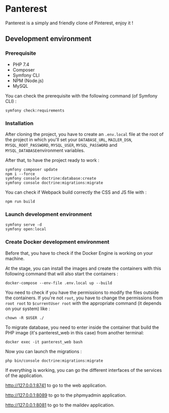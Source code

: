 # Panterest

Panterest is a simply and friendly clone of Pinterest, enjoy it ! 

## Development environment

### Prerequisite

* PHP 7.4
* Composer
* Symfony CLI
* NPM (Node.js)
* MySQL

You can check the prerequisite with the following command (of Symfony CLI) :

```Terminal
symfony check:requirements
```

### Installation

After cloning the project, you have to create an `.env.local` file at the root
of the project in which you'll set your `DATABASE_URL`, `MAILER_DSN`, `MYSQL_ROOT_PASSWORD`, 
`MYSQL_USER`, `MYSQL_PASSWORD` and `MYSQL_DATABASE`environment variables.

After that, to have the project ready to work :

```Terminal
symfony composer update
npm i --force
symfony console doctrine:database:create
symfony console doctrine:migrations:migrate
```

You can check if Webpack build correctly the CSS and JS file with :

```Terminal
npm run build
```

### Launch development environment

```Terminal
symfony serve -d
symfony open:local
```

### Create Docker development environment

Before that, you have to check if the Docker Engine is working on your machine.

At the stage, you can install the images and create the containers with this following command
that will also start the containers :

```Terminal
docker-compose --env-file .env.local up --build
```

You need to check if you have the permissions to modify the files outside the containers.
If you're not `root`, you have to change the permissions from `root root` to `$currentUser root`
with the appropriate command (it depends on your system) like :

```Terminal
chown -R $USER ./
```

To migrate database, you need to enter inside the container that build the PHP image 
(it's panterest_web in this case) from another terminal: 

```Terminal
docker exec -it panterest_web bash
```

Now you can launch the migrations :

```Terminal
php bin/console doctrine:migrations:migrate
```

If everything is working, you can go the different interfaces of the services of the application.

http://127.0.0.1:8741 to go to the web application.

http://127.0.0.1:8089 to go to the phpmyadmin application.

http://127.0.0.1:8081 to go to the maildev application.